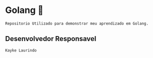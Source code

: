# Golang 🦫

    Repositorio Utilizado para demonstrar meu aprendizado em Golang.

## Desenvolvedor Responsavel 

    Kayke Laurindo